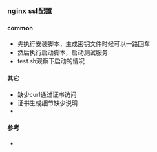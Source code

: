 ### nginx ssl配置

#### common

* 先执行安装脚本，生成密钥文件时候可以一路回车
* 然后执行启动脚本，启动测试服务
* test.sh观察下启动的情况

#### 其它

* 缺少curl通过证书访问
* 证书生成细节缺少说明
* 

#### 参考

* [](http://wiki.nginx.org/NginxHttpSslModule)

